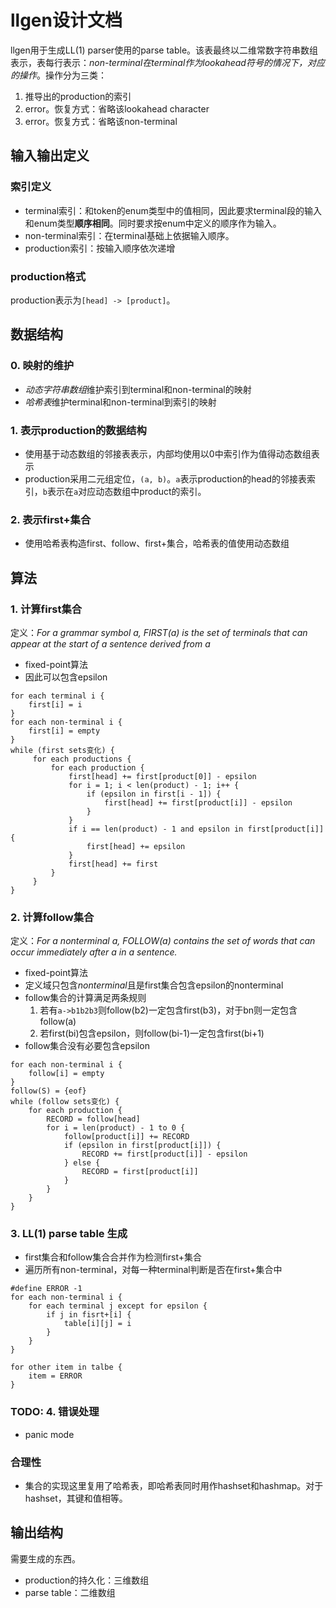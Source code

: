 # llgen设计文档

llgen用于生成LL(1) parser使用的parse table。该表最终以二维常数字符串数组表示，表每行表示：*non-terminal在terminal作为lookahead符号的情况下，对应的操作*。操作分为三类：

1. 推导出的production的索引
2. error。恢复方式：省略该lookahead character
3. error。恢复方式：省略该non-terminal

## 输入输出定义

### 索引定义

+ terminal索引：和token的enum类型中的值相同，因此要求terminal段的输入和enum类型**顺序相同**。同时要求按enum中定义的顺序作为输入。
+ non-terminal索引：在terminal基础上依据输入顺序。
+ production索引：按输入顺序依次递增

### production格式

production表示为`[head] -> [product]`。

## 数据结构

### 0. 映射的维护

+ *动态字符串数组*维护索引到terminal和non-terminal的映射
+ *哈希表*维护terminal和non-terminal到索引的映射

### 1. 表示production的数据结构

+ 使用基于动态数组的邻接表表示，内部均使用以0中索引作为值得动态数组表示
+ production采用二元组定位，`(a, b)`。`a`表示production的head的邻接表索引，`b`表示在`a`对应动态数组中product的索引。

### 2. 表示first+集合

+ 使用哈希表构造first、follow、first+集合，哈希表的值使用动态数组

## 算法

### 1. 计算first集合

定义：*For a grammar symbol a, FIRST(a) is the set of terminals that can appear at the start of a sentence derived from a*

+ fixed-point算法
+ 因此可以包含epsilon

```
for each terminal i {
    first[i] = i
}
for each non-terminal i {
    first[i] = empty
}
while (first sets变化) {
     for each productions {
         for each production {
             first[head] += first[product[0]] - epsilon
             for i = 1; i < len(product) - 1; i++ {
                 if (epsilon in first[i - 1]) {
                     first[head] += first[product[i]] - epsilon
                 }
             }
             if i == len(product) - 1 and epsilon in first[product[i]] {
                 first[head] += epsilon
             }
             first[head] += first
         }
     }
}
```

### 2. 计算follow集合

定义：*For a nonterminal a, FOLLOW(a) contains the set of words that can occur immediately after a in a sentence.*

+ fixed-point算法
+ 定义域只包含*nonterminal*且是first集合包含epsilon的nonterminal
+ follow集合的计算满足两条规则
    1. 若有`a->b1b2b3`则follow(b2)一定包含first(b3)，对于bn则一定包含follow(a)
    2. 若first(bi)包含epsilon，则follow(bi-1)一定包含first(bi+1)
+ follow集合没有必要包含epsilon

```
for each non-terminal i {
    follow[i] = empty
}
follow(S) = {eof}
while (follow sets变化) {
    for each production {
        RECORD = follow[head]
        for i = len(product) - 1 to 0 {
            follow[product[i]] += RECORD
            if (epsilon in first[product[i]]) {
                RECORD += first[product[i]] - epsilon
            } else {
                RECORD = first[product[i]]
            }
        }
    }
}
```

### 3. LL(1) parse table 生成

+ first集合和follow集合合并作为检测first+集合
+ 遍历所有non-terminal，对每一种terminal判断是否在first+集合中

```
#define ERROR -1
for each non-terminal i {
    for each terminal j except for epsilon {
        if j in fisrt+[i] {
            table[i][j] = i
        }
    }
}

for other item in talbe {
    item = ERROR
}
```

### TODO: 4. 错误处理

+ panic mode

### 合理性

+ 集合的实现这里复用了哈希表，即哈希表同时用作hashset和hashmap。对于hashset，其键和值相等。

## 输出结构

需要生成的东西。

+ production的持久化：三维数组
+ parse table：二维数组
